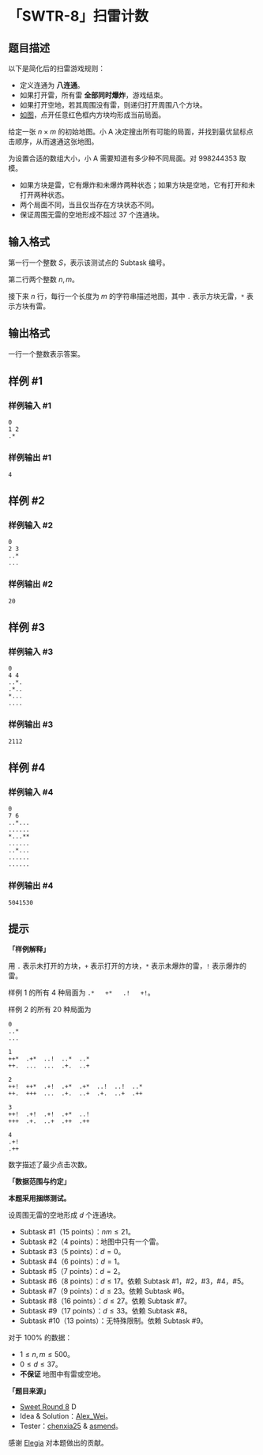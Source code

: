 # 「SWTR-8」扫雷计数

## 题目描述

以下是简化后的扫雷游戏规则：

- 定义连通为 **八连通**。
- 如果打开雷，所有雷 **全部同时爆炸**，游戏结束。
- 如果打开空地，若其周围没有雷，则递归打开周围八个方块。
- [如图](https://cdn.luogu.com.cn/upload/image_hosting/kjjqs2v1.png)，点开任意红色框内方块均形成当前局面。


给定一张 $n\times m$ 的初始地图。小 A 决定搜出所有可能的局面，并找到最优鼠标点击顺序，从而速通这张地图。

为设置合适的数组大小，小 A 需要知道有多少种不同局面。对 $998244353$ 取模。

- 如果方块是雷，它有爆炸和未爆炸两种状态；如果方块是空地，它有打开和未打开两种状态。
- 两个局面不同，当且仅当存在方块状态不同。
- 保证周围无雷的空地形成不超过 $37$ 个连通块。

## 输入格式

第一行一个整数 $S$，表示该测试点的 Subtask 编号。

第二行两个整数 $n, m$。

接下来 $n$ 行，每行一个长度为 $m$ 的字符串描述地图，其中 $\texttt{.}$ 表示方块无雷，$\texttt{*}$ 表示方块有雷。

## 输出格式

一行一个整数表示答案。

## 样例 #1

### 样例输入 #1
```
0
1 2
.*
```

### 样例输出 #1

```
4
```

## 样例 #2

### 样例输入 #2
```
0
2 3
..*
...
```

### 样例输出 #2

```
20
```

## 样例 #3

### 样例输入 #3
```
0
4 4
..*.
.*..
*...
....
```

### 样例输出 #3

```
2112
```

## 样例 #4

### 样例输入 #4
```
0
7 6
..*...
......
*...**
......
..*...
......
......
```

### 样例输出 #4

```
5041530
```

## 提示

**「样例解释」**

用 `.` 表示未打开的方块，`+` 表示打开的方块，`*` 表示未爆炸的雷，`!` 表示爆炸的雷。

样例 1 的所有 4 种局面为 `.*   +*   .!   +!`。

样例 2 的所有 20 种局面为
```plain
0
..*
...
   
1
++*  .+*  ..!  ..*  ..*
++.  ...  ...  .+.  ..+  
   
2
++!  ++*  .+!  .+*  .+*  ..!  ..!  ..*
++.  +++  ...  .+.  ..+  .+.  ..+  .++
   
3
++!  .+!  .+!  .+*  ..!
+++  .+.  ..+  .++  .++
   
4
.+!
.++
```

数字描述了最少点击次数。

**「数据范围与约定」**

**本题采用捆绑测试。**

设周围无雷的空地形成 $d$ 个连通块。

- Subtask #1（15 points）：$nm\leq 21$。
- Subtask #2（4 points）：地图中只有一个雷。
- Subtask #3（5 points）：$d = 0$。
- Subtask #4（6 points）：$d = 1$。
- Subtask #5（7 points）：$d = 2$。
- Subtask #6（8 points）：$d \leq 17$。依赖 Subtask #1，#2，#3，#4，#5。
- Subtask #7（9 points）：$d \leq 23$。依赖 Subtask #6。
- Subtask #8（16 points）：$d\leq 27$。依赖 Subtask #7。
- Subtask #9（17 points）：$d\leq 33$。依赖 Subtask #8。
- Subtask #10（13 points）：无特殊限制。依赖 Subtask #9。

对于 $100\%$ 的数据：

- $1\leq n, m\leq 500$。
- $0\leq d\leq 37$。
- **不保证** 地图中有雷或空地。

**「题目来源」**

- [Sweet Round 8](https://www.luogu.com.cn/contest/73382) D
- Idea & Solution：[Alex_Wei](https://www.luogu.com.cn/user/123294)。
- Tester：[chenxia25](https://www.luogu.com.cn/user/138400) & [asmend](https://www.luogu.com.cn/user/21658)。

感谢 [Elegia](https://www.luogu.com.cn/user/21423) 对本题做出的贡献。
